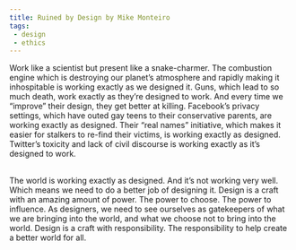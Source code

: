```yaml
---
title: Ruined by Design by Mike Monteiro
tags: 
 - design
 - ethics
---
```


<Bookmark url='https://ruinedby.design/' />

<Quote source='Mike Monteiro, Ruined by Design'>
  Work like a scientist but present like a snake-charmer.
</Quote>

<Quote source='Mike Monteiro, Ruined by Design'>
  The combustion engine which is destroying our planet’s atmosphere and rapidly making it inhospitable is working exactly as we designed it. Guns, which lead to so much death, work exactly as they’re designed to work. And every time we “improve” their design, they get better at killing. Facebook’s privacy settings, which have outed gay teens to their conservative parents, are working exactly as designed. Their “real names” initiative, which makes it easier for stalkers to re-find their victims, is working exactly as designed. Twitter’s toxicity and lack of civil discourse is working exactly as it’s designed to work.<br /><br />
  
  The world is working exactly as designed. And it’s not working very well. Which means we need to do a better job of designing it. Design is a craft with an amazing amount of power. The power to choose. The power to influence. As designers, we need to see ourselves as gatekeepers of what we are bringing into the world, and what we choose not to bring into the world. Design is a craft with responsibility. The responsibility to help create a better world for all.
</Quote>